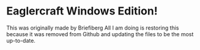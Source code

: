 # Eaglercraft Windows Edition!
This was originally made by Briefiberg
All I am doing is restoring this because it was removed from Github and updating the files to be the most up-to-date.
